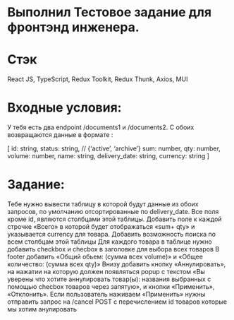 #  Выполнил Тестовое задание для фронтэнд инженера.

# Стэк
React JS, TypeScript, Redux Toolkit, Redux Thunk, Axios, MUI

# Входные условия:

У тебя есть два endpoint /documents1 и /documents2. С обоих возвращаются данные в формате :

[
    id: string,
    status: string, // {‘active’, ‘archive’}
    sum: number,
    qty: number,
    volume: number,
    name: string,
    delivery_date: string,
    currency: string
]

# Задание:

Тебе нужно вывести таблицу в которой будут данные из обоих запросов, по умолчанию отсортированные по delivery_date. Все
поля кроме id, являются столбцами этой таблицы.
Добавить поле к каждой строчке «Всего» в которой будет отображаться «sum+ qty» и указывается currency для товара.
Добавить возможность поиска по всем столбцам этой таблицы
Для каждого товара в таблице нужно добавить checkbox и checbox в заголовке для выбора всех товаров
В footer добавить «Общий обьем: (сумма всех volume)» и «Общее количество: (сумма всех qty)»
Внизу добавить кнопку «Аннулировать», на нажатии на которую должен появляться popup с текстом «Вы уверены что хотите
аннулировать товар(ы): названия выбранных с помощью checbox товаров через запятую», и кнопки «Применить», «Отклонить».
Если пользователь наживаем «Применить» нужны отправить запрос на /cancel POST с перечислением id товаров которые мы
хотим анулировать